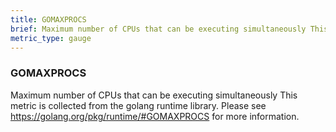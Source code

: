 ```yaml
---
title: GOMAXPROCS
brief: Maximum number of CPUs that can be executing simultaneously This metric is collected from the golang runtime library. Please see https://golang.org/pkg/runtime/#GOMAXPROCS for more information.
metric_type: gauge
---
```

### GOMAXPROCS

Maximum number of CPUs that can be executing simultaneously This metric is collected from the golang runtime library. Please see https://golang.org/pkg/runtime/#GOMAXPROCS for more information.